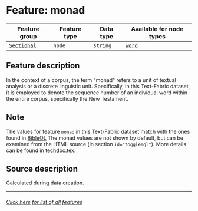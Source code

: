 # Feature: monad

Feature group | Feature type | Data type | Available for node types
---  | --- | --- | ---
[`Sectional`](home.md#sectional-features) | `node` | `string`  | [`word`](wordnodefeatures.md#readme)

## Feature description

In the context of a corpus, the term "monad" refers to a unit of textual analysis or a discrete linguistic unit. Specifically, in this Text-Fabric dataset, it is employed to denote the sequence number of an individual word within the entire corpus, specifically the New Testament.

## Note

The values for feature `monad` in this Text-Fabric dataset match with the ones found in [BibleOL](https://learner.bible/text/show_text/nestle1904) The monad values are not shown by default, but can be examined from the HTML source (in section `id="togglemql"`). More details can be found in [techdoc.tex](https://github.com/EzerIT/BibleOL/blob/master/techdoc/techdoc.tex).

## Source description

Calculated during data creation.

---
###### [Click here for list of all features](home.md#readme)
